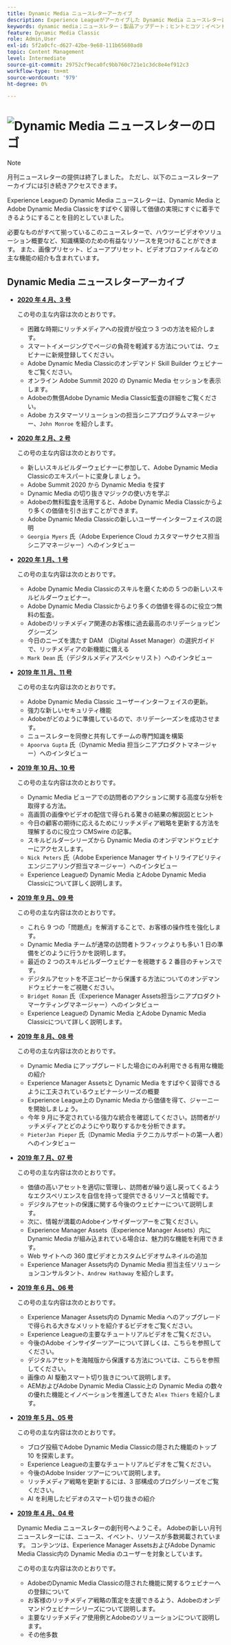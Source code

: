 ```yaml
---
title: Dynamic Media ニュースレターアーカイブ
description: Experience Leagueがアーカイブした Dynamic Media ニュースレターは、AEMおよびDynamic Media Classicの Dynamic Media をすばやく習得できるように設計された月刊のニュースレターです。
keywords: dynamic media；ニュースレター；製品アップデート；ヒントとコツ；イベント；カスタマーサクセス；ブログ；ブログ；画像；ビデオ；機能；機能
feature: Dynamic Media Classic
role: Admin,User
exl-id: 5f2a0cfc-d627-42be-9e68-111b65680ad8
topic: Content Management
level: Intermediate
source-git-commit: 29752cf9eca0fc9bb760c721e1c3dc8e4ef912c3
workflow-type: tm+mt
source-wordcount: '979'
ht-degree: 0%

---
```



# ![Dynamic Media ニュースレターのロゴ ](/help/using/assets/dynamic-media-newsletter-logo.png)

>[!NOTE]
>
>月刊ニュースレターの提供は終了しました。 ただし、以下のニュースレターアーカイブには引き続きアクセスできます。

Experience Leagueの Dynamic Media ニュースレターは、Dynamic Media とAdobe Dynamic Media Classicをすばやく習得して価値の実現にすぐに着手できるようにすることを目的としていました。

必要なものがすべて揃っているこのニュースレターで、ハウツービデオやソリューション概要など、知識構築のための有益なリソースを見つけることができます。 また、画像プリセット、ビューアプリセット、ビデオプロファイルなどの主な機能の紹介も含まれています。

<!-- microsite demo page https://experienceleague.adobe.com/tools/dynamic-media-demo/index.html?lang=ja -->

<!-- ## Get inspired. Stay informed.

[Sign up](https://www.adobe.com/subscription/dynamic-media-newsletter.html) to receive the Dynamic Media newsletter on a monthly basis in your inbox. -->

## Dynamic Media ニュースレターアーカイブ

<!-- * **[May 2020, Issue 4](https://expleague.azureedge.net/assets/aem/Experience-Insider-vol.31.html)**

    In this issue:

    * What business continuity means in uncertain times.
    * Key takeaways from the first all-digital Adobe Summit.
    * Must-watch Experience Manager breakout sessions.
    * Summit customer spotlight: Under Armour.
    * Never miss an Experience Insider webinar.
    * Public sector spotlight: The urgent need for digital enrollment.
    * Look what's new in Experience Manager Innovation.
    * Build your Experience Manager skills *live* with the Adobe pros.
    * Connect with the Adobe Experience Manager Community.
    * Fast-track your Adobe expertise with Adobe Experience League. -->

* **[2020 年 4 月、3 号 ](https://experienceleague.adobe.com/tools/dynamic-media-demo/newsletter/Dynamic_Media_Newsletter_04_2020_April.html?lang=ja)**

  この号の主な内容は次のとおりです。

   * 困難な時期にリッチメディアへの投資が役立つ 3 つの方法を紹介します。
   * スマートイメージングでページの負荷を軽減する方法については、ウェビナーに新規登録してください。
   * Adobe Dynamic Media Classicのオンデマンド Skill Builder ウェビナーをご覧ください。
   * オンライン Adobe Summit 2020 の Dynamic Media セッションを表示します。
   * Adobeの無償Adobe Dynamic Media Classic監査の詳細をご覧ください。
   * Adobe カスタマーソリューションの担当シニアプログラムマネージャー、`John Monroe` を紹介します。

* **[2020 年 2 月、2 号 ](https://experienceleague.adobe.com/tools/dynamic-media-demo/newsletter/Dynamic_Media_Newsletter_02_2020_Feb.html?lang=ja)**

  この号の主な内容は次のとおりです。

   * 新しいスキルビルダーウェビナーに参加して、Adobe Dynamic Media Classicのエキスパートに変身しましょう。
   * Adobe Summit 2020 から Dynamic Media を探す
   * Dynamic Media の切り抜きマジックの使い方を学ぶ
   * Adobeの無料監査を活用すると、Adobe Dynamic Media Classicからより多くの価値を引き出すことができます。
   * Adobe Dynamic Media Classicの新しいユーザーインターフェイスの説明
   * `Georgia Myers` 氏（Adobe Experience Cloud カスタマーサクセス担当シニアマネージャー）へのインタビュー

* **[2020 年 1 月、1 号 ](https://experienceleague.adobe.com/tools/dynamic-media-demo/newsletter/Dynamic_Media_Newsletter_01_2020_Jan.html?lang=ja)**

  この号の主な内容は次のとおりです。

   * Adobe Dynamic Media Classicのスキルを磨くための 5 つの新しいスキルビルダーウェビナー。
   * Adobe Dynamic Media Classicからより多くの価値を得るのに役立つ無料の監査。
   * Adobeのリッチメディア関連のお客様に過去最高のホリデーショッピングシーズン
   * 今日のニーズを満たす DAM （Digital Asset Manager）の選択ガイドで、リッチメディアの新機能に備える
   * `Mark Dean` 氏（デジタルメディアスペシャリスト）へのインタビュー

* **[2019 年 11 月、11 号 ](https://experienceleague.adobe.com/tools/dynamic-media-demo/newsletter/Dynamic_Media_Newsletter_11_2019_Nov.html?lang=ja)**

  この号の主な内容は次のとおりです。

   * Adobe Dynamic Media Classic ユーザーインターフェイスの更新。
   * 強力な新しいセキュリティ機能
   * Adobeがどのように準備しているので、ホリデーシーズンを成功させます。
   * ニュースレターを同僚と共有してチームの専門知識を構築
   * `Apoorva Gupta` 氏（Dynamic Media 担当シニアプロダクトマネージャー）へのインタビュー

* **[2019 年 10 月、10 号 ](https://experienceleague.adobe.com/tools/dynamic-media-demo/newsletter/Dynamic_Media_Newsletter_10_2019_Oct.html?lang=ja)**

  この号の主な内容は次のとおりです。

   * Dynamic Media ビューアでの訪問者のアクションに関する高度な分析を取得する方法。
   * 高画質の画像やビデオの配信で得られる驚きの結果の解説図とヒント
   * 今日の顧客の期待に応えるためにリッチメディア戦略を更新する方法を理解するのに役立つ CMSwire の記事。
   * スキルビルダーシリーズから Dynamic Media のオンデマンドウェビナーにアクセスします。
   * `Nick Peters` 氏（Adobe Experience Manager サイトリライアビリティエンジニアリング担当マネージャー）へのインタビュー
   * Experience Leagueの Dynamic Media とAdobe Dynamic Media Classicについて詳しく説明します。

* **[2019 年 9 月、09 号 ](https://experienceleague.adobe.com/tools/dynamic-media-demo/newsletter/Dynamic_Media_Newsletter_09_2019_Sept.html?lang=ja)**

  この号の主な内容は次のとおりです。

   * これら 9 つの「問題点」を解消することで、お客様の操作性を強化します。
   * Dynamic Media チームが通常の訪問者トラフィックよりも多い 1 日の準備をどのように行うかを説明します。
   * 最近の 2 つのスキルビルダーウェビナーを視聴する 2 番目のチャンスです。
   * デジタルアセットを不正コピーから保護する方法についてのオンデマンドウェビナーをご視聴ください。
   * `Bridget Roman` 氏（Experience Manager Assets担当シニアプロダクトマーケティングマネージャー）へのインタビュー
   * Experience Leagueの Dynamic Media とAdobe Dynamic Media Classicについて詳しく説明します。

* **[2019 年 8 月、08 号 ](https://experienceleague.adobe.com/tools/dynamic-media-demo/newsletter/Dynamic_Media_Newsletter_08_2019_Aug.html?lang=ja)**

  この号の主な内容は次のとおりです。

   * Dynamic Media にアップグレードした場合にのみ利用できる有用な機能の紹介
   * Experience Manager Assetsと Dynamic Media をすばやく習得できるように工夫されているウェビナーシリーズの概要
   * Experience League上の Dynamic Media から価値を得て、ジャーニーを開始しましょう。
   * 今年 9 月に予定されている強力な統合を確認してください。訪問者がリッチメディアとどのようにやり取りするかを分析できます。
   * `PieterJan Pieper` 氏（Dynamic Media テクニカルサポートの第一人者）へのインタビュー

* **[2019 年 7 月、07 号 ](https://experienceleague.adobe.com/tools/dynamic-media-demo/newsletter/Dynamic_Media_Newsletter_07_2019_July.html?lang=ja)**

  この号の主な内容は次のとおりです。

   * 価値の高いアセットを適切に管理し、訪問者が繰り返し戻ってくるようなエクスペリエンスを自信を持って提供できるリソースと情報です。
   * デジタルアセットの保護に関する今後のウェビナーについて説明します。
   * 次に、情報が満載のAdobeインサイダーツアーをご覧ください。
   * Experience Manager Assets（Experience Manager Assets）内に Dynamic Media が組み込まれている場合は、魅力的な機能を利用できます。
   * Web サイトへの 360 度ビデオとカスタムビデオサムネイルの追加
   * Experience Manager Assets内の Dynamic Media 担当主任ソリューションコンサルタント、`Andrew Hathaway` を紹介します。

* **[2019 年 6 月、06 号 ](https://experienceleague.adobe.com/tools/dynamic-media-demo/newsletter/Dynamic_Media_Newsletter_06_2019_June.html?lang=ja)**

  この号の主な内容は次のとおりです。

   * Experience Manager Assets内の Dynamic Media へのアップグレードで得られる大きなメリットを紹介するビデオをご覧ください。
   * Experience Leagueの主要なチュートリアルビデオをご覧ください。
   * 今後のAdobe インサイダーツアーについて詳しくは、こちらを参照してください。
   * デジタルアセットを海賊版から保護する方法については、こちらを参照してください。
   * 画像の AI 駆動スマート切り抜きについて説明します。
   * AEMおよびAdobe Dynamic Media Classic上の Dynamic Media の数々の優れた機能とイノベーションを推進してきた `Alex Thiers` を紹介します。

* **[2019 年 5 月、05 号 ](https://experienceleague.adobe.com/tools/dynamic-media-demo/newsletter/Dynamic_Media_Newsletter_05_2019_May.html?lang=ja)**

  この号の主な内容は次のとおりです。

   * ブログ投稿でAdobe Dynamic Media Classicの隠された機能のトップ 10 を探索します。
   * Experience Leagueの主要なチュートリアルビデオをご覧ください。
   * 今後のAdobe Insider ツアーについて説明します。
   * リッチメディア戦略を更新するには、3 部構成のブログシリーズをご覧ください。
   * AI を利用したビデオのスマート切り抜きの紹介

* **[2019 年 4 月、04 号 ](https://experienceleague.adobe.com/tools/dynamic-media-demo/newsletter/Dynamic_Media_Newsletter_04_2019_April.html?lang=ja)**

  Dynamic Media ニュースレターの創刊号へようこそ。 Adobeの新しい月刊ニュースレターには、ニュース、イベント、リソースが多数掲載されています。 コンテンツは、Experience Manager AssetsおよびAdobe Dynamic Media Classic内の Dynamic Media のユーザーを対象としています。

  この号の主な内容は次のとおりです。

   * AdobeのDynamic Media Classicの隠された機能に関するウェビナーへの登録について
   * お客様のリッチメディア戦略の策定を支援できるよう、Adobeのオンデマンドウェビナーシリーズについて説明します。
   * 主要なリッチメディア使用例とAdobeのソリューションについて説明します。
   * その他多数

